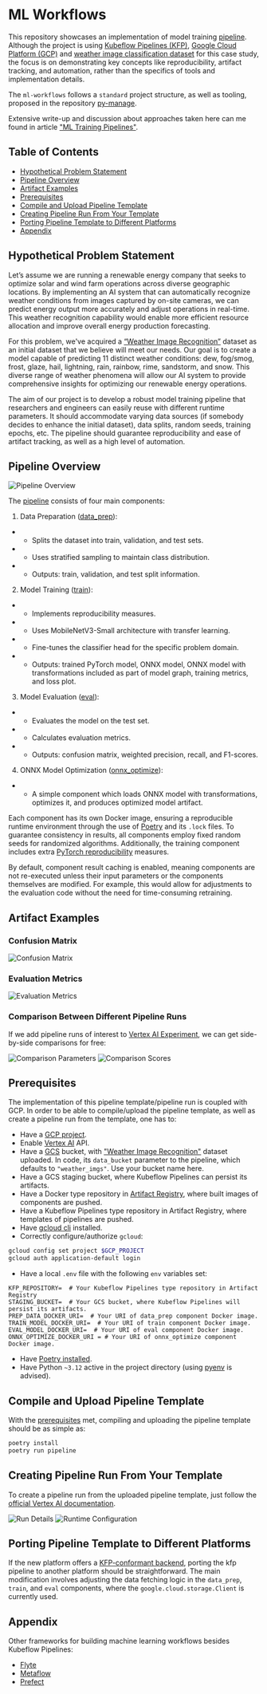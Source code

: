# ML Workflows

This repository showcases an implementation of model training
[pipeline](https://www.kubeflow.org/docs/components/pipelines/overview/). Although the project is
using [Kubeflow Pipelines (KFP)](https://www.kubeflow.org/docs/components/pipelines/), [Google Cloud Platform (GCP)](https://cloud.google.com/docs)
and [weather image classification dataset](https://www.kaggle.com/datasets/jehanbhathena/weather-dataset) for this case
study, the focus is on demonstrating key concepts like reproducibility, artifact tracking, and automation, rather than
the specifics of tools and implementation details.

The `ml-workflows` follows a `standard` project structure, as well as tooling, proposed in the
repository [py-manage](https://github.com/martynas-subonis/py-manage).

Extensive write-up and discussion about approaches taken here can me found in
article ["ML Training Pipelines"](https://martynassubonis.substack.com/p/reasoning-about-ml-workflows).

## Table of Contents

- [Hypothetical Problem Statement](#hypothetical-problem-statement)
- [Pipeline Overview](#pipeline-overview)
- [Artifact Examples](#artifact-examples)
- [Prerequisites](#prerequisites)
- [Compile and Upload Pipeline Template](#compile-and-upload-pipeline-template)
- [Creating Pipeline Run From Your Template](#creating-pipeline-run-from-your-template)
- [Porting Pipeline Template to Different Platforms](#porting-pipeline-template-to-different-platforms)
- [Appendix](#appendix)

## Hypothetical Problem Statement

Let’s assume we are running a renewable energy company that seeks to optimize solar and wind farm operations across
diverse geographic locations. By implementing an AI system that can automatically recognize weather conditions from
images captured by on-site cameras, we can predict energy output more accurately and adjust operations in real-time.
This weather recognition capability would enable more efficient resource allocation and improve overall energy
production forecasting.

For this problem, we've acquired a [“Weather Image Recognition”](https://www.kaggle.com/datasets/jehanbhathena/weather-dataset) dataset as
an initial dataset that we believe will meet our needs. Our goal is to create a model capable of predicting 11 distinct weather conditions:
dew, fog/smog, frost, glaze, hail, lightning, rain, rainbow, rime, sandstorm, and snow. This diverse range of weather phenomena will allow
our AI system to provide comprehensive insights for optimizing our renewable energy operations.

The aim of our project is to develop a robust model training pipeline that researchers and engineers can easily reuse with different runtime
parameters. It should accommodate varying data sources (if somebody decides to enhance the initial dataset), data splits, random seeds,
training epochs, etc. The pipeline should guarantee reproducibility and ease of artifact tracking, as well as a high level of automation.

## Pipeline Overview

![Pipeline Overview](readme_assets/overview.png)

The [pipeline](template.py) consists of four main components:

1. Data Preparation ([data_prep](data_prep)):

-
    - Splits the dataset into train, validation, and test sets.
-
    - Uses stratified sampling to maintain class distribution.
-
    - Outputs: train, validation, and test split information.

2. Model Training ([train](train)):

-
    - Implements reproducibility measures.
-
    - Uses MobileNetV3-Small architecture with transfer learning.
-
    - Fine-tunes the classifier head for the specific problem domain.
-
    - Outputs: trained PyTorch model, ONNX model, ONNX model with transformations included as part of model graph, training metrics, and
      loss plot.

3. Model Evaluation ([eval](eval)):

-
    - Evaluates the model on the test set.
-
    - Calculates evaluation metrics.
-
    - Outputs: confusion matrix, weighted precision, recall, and F1-scores.

4. ONNX Model Optimization ([onnx_optimize](onnx_optimize)):

-
    - A simple component which loads ONNX model with transformations, optimizes it, and produces optimized model artifact.

Each component has its own Docker image, ensuring a reproducible runtime environment through the use
of [Poetry](https://python-poetry.org/docs/) and its `.lock` files. To guarantee consistency in results, all components
employ fixed random seeds for randomized algorithms. Additionally, the training component includes
extra [PyTorch reproducibility](https://pytorch.org/docs/2.3/notes/randomness.html#reproducibility) measures.

By default, component result caching is enabled, meaning components are not re-executed unless their input parameters or the components
themselves are modified. For example, this would allow for adjustments to the evaluation code without the need for time-consuming
retraining.

## Artifact Examples

### Confusion Matrix

![Confusion Matrix](readme_assets/confusion_matrix.png)

### Evaluation Metrics

![Evaluation Metrics](readme_assets/eval_metrics.png)

### Comparison Between Different Pipeline Runs

If we add pipeline runs of interest
to [Vertex AI Experiment](https://cloud.google.com/vertex-ai/docs/experiments/intro-vertex-ai-experiments), we can get
side-by-side comparisons for free:

![Comparison Parameters](readme_assets/comparison_params.png)
![Comparison Scores](readme_assets/comparison_metrics.png)

## Prerequisites

The implementation of this pipeline template/pipeline run is coupled with GCP. In order to be able to compile/upload the
pipeline template, as well as create a pipeline run from the template, one has to:

- Have a [GCP project](https://cloud.google.com/docs).
- Enable [Vertex AI](https://cloud.google.com/vertex-ai) API.
- Have a [GCS](https://cloud.google.com/storage) bucket,
  with ["Weather Image Recognition"](https://www.kaggle.com/datasets/jehanbhathena/weather-dataset) dataset uploaded. In
  code, its `data_bucket` parameter to the pipeline, which defaults to `"weather_imgs"`. Use your bucket name here.
- Have a GCS staging bucket, where Kubeflow Pipelines can persist its artifacts.
- Have a Docker type repository in [Artifact Registry](https://cloud.google.com/artifact-registry/docs), where built
  images of components are pushed.
- Have a Kubeflow Pipelines type repository in Artifact Registry, where templates of pipelines are pushed.
- Have [gcloud cli](https://cloud.google.com/sdk/docs/install) installed.
- Correctly configure/authorize `gcloud`:

```bash
gcloud config set project $GCP_PROJECT
gcloud auth application-default login
```

- Have a local `.env` file with the following `env` variables set:

```text
KFP_REPOSITORY=  # Your Kubeflow Pipelines type repository in Artifact Registry
STAGING_BUCKET=  # Your GCS bucket, where Kubeflow Pipelines will persist its artifacts.
PREP_DATA_DOCKER_URI=  # Your URI of data_prep component Docker image. 
TRAIN_MODEL_DOCKER_URI=  # Your URI of train component Docker image.
EVAL_MODEL_DOCKER_URI=  # Your URI of eval component Docker image.
ONNX_OPTIMIZE_DOCKER_URI = # Your URI of onnx_optimize component Docker image.
```

- Have [Poetry installed](https://python-poetry.org/docs/#installation).
- Have Python `~3.12` active in the project directory (using [pyenv](https://github.com/pyenv/pyenv) is advised).

## Compile and Upload Pipeline Template

With the [prerequisites](#prerequisites) met, compiling and uploading the pipeline template should be as simple as:

```bash
poetry install
poetry run pipeline
```

## Creating Pipeline Run From Your Template

To create a pipeline run from the uploaded pipeline template, just follow the
[official Vertex AI documentation](https://cloud.google.com/vertex-ai/docs/pipelines/create-pipeline-template#create-pipeline-run-from-template).

![Run Details](readme_assets/run_details.png)
![Runtime Configuration](readme_assets/runtime_configuration.png)

## Porting Pipeline Template to Different Platforms

If the new platform offers a [KFP-conformant backend](https://www.kubeflow.org/docs/components/pipelines/overview/),
porting the kfp pipeline to another platform should be straightforward. The main modification involves adjusting
the data fetching logic in the `data_prep`, `train`, and `eval` components, where the `google.cloud.storage.Client` is
currently used.

## Appendix

Other frameworks for building machine learning workflows besides Kubeflow Pipelines:

- [Flyte](https://github.com/flyteorg/flyte)
- [Metaflow](https://github.com/Netflix/metaflow)
- [Prefect](https://github.com/PrefectHQ/prefect)
